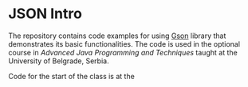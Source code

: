 # JSON Intro

The repository contains code examples for using [Gson](https://github.com/google/gson/) library that demonstrates its basic functionalities. The code is used in the optional course in *Advanced Java Programming and Techniques* taught at the University of Belgrade, Serbia.

Code for the start of the class is at the 